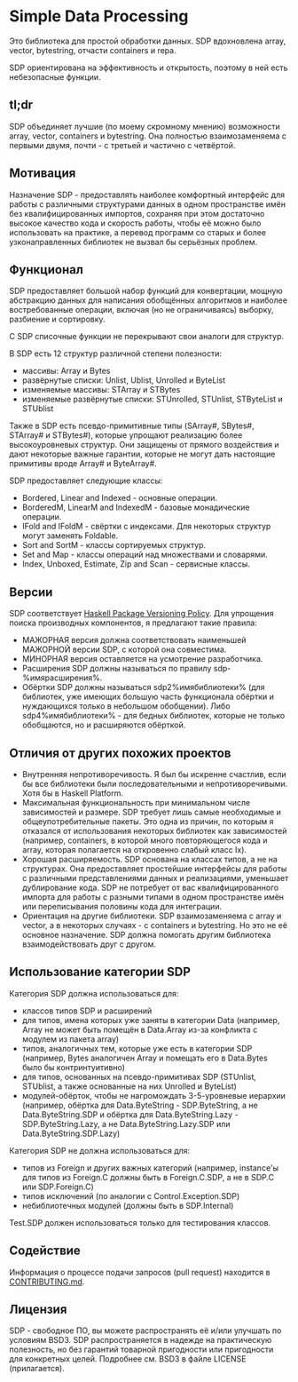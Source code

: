 # Simple Data Processing

Это библиотека для простой обработки данных. SDP вдохновлена array, vector,
bytestring, отчасти containers и repa.

SDP ориентирована на эффективность и открытость, поэтому в ней есть небезопасные
функции.

## tl;dr

SDP объединяет лучшие (по моему скромному мнению) возможности array, vector,
containers и bytestring. Она полностью взаимозаменяема с первыми двумя,
почти - с третьей и частично с четвёртой.

## Мотивация

Назначение SDP - предоставлять наиболее комфортный интерфейс для работы с
различными структурами данных в одном пространстве имён без квалифицированных
импортов, сохраняя при этом достаточно высокое качество кода и скорость работы,
чтобы её можно было использовать на практике, а перевод программ со старых и
более узконаправленных библиотек не вызвал бы серьёзных проблем.

## Функционал

SDP предоставляет большой набор функций для конвертации, мощную абстракцию
данных для написания обобщённых алгоритмов и наиболее востребованные операции,
включая (но не ограничиваясь) выборку, разбиение и сортировку.

С SDP списочные функции не перекрывают свои аналоги для структур.

В SDP есть 12 структур различной степени полезности:
- массивы: Array и Bytes
- развёрнутые списки: Unlist, Ublist, Unrolled и ByteList
- изменяемые массивы: STArray и STBytes
- изменяемые развёрнутые списки: STUnrolled, STUnlist, STByteList и STUblist

Также в SDP есть псевдо-примитивные типы (SArray#, SBytes#, STArray# и STBytes#),
которые упрощают реализацию более высокоуровневых структур. Они защищены от
прямого воздействия и дают некоторые важные гарантии, которые не могут дать
настоящие примитивы вроде Array# и ByteArray#.

SDP предоставляет следующие классы:

- Bordered, Linear and Indexed - основные операции.
- BorderedM, LinearM and IndexedM - базовые монадические операции.
- IFold and IFoldM - свёртки с индексами. Для некоторых структур могут заменять
Foldable.
- Sort and SortM - классы сортируемых структур.
- Set and Map - классы операций над множествами и словарями.
- Index, Unboxed, Estimate, Zip and Scan - сервисные классы.

## Версии

SDP соответствует [Haskell Package Versioning Policy](https://pvp.haskell.org).
Для упрощения поиска производных компонентов, я предлагают такие правила:
* МАЖОРНАЯ версия должна соответствовать наименьшей МАЖОРНОЙ версии SDP, с
которой она совместима.
* МИНОРНАЯ версия оставляется на усмотрение разработчика.
* Расширения SDP должны называться по правилу sdp-%имярасширения%.
* Обёртки SDP должны называться sdp2%имябиблиотеки% (для библиотек, уже имеющих
большую часть функционала обёртки и нуждающихся только в небольшом обобщении).
Либо sdp4%имябиблиотеки% - для бедных библиотек, которые не только обобщаются,
но и расширяются обёрткой.

## Отличия от других похожих проектов

* Внутренняя непротиворечивость. Я был бы искренне счастлив, если бы все
библиотеки были последовательными и непротиворечивыми. Хотя бы в Haskell
Platform.
* Максимальная функциональность при минимальном числе зависимостей и размере.
SDP требует лишь самые необходимые и общеупотребительные пакеты. Это одна из
причин, по которым я отказался от использования некоторых библиотек как
зависимостей (например, containers, в которой много повторяющегося кода и array,
которая полагается на откровенно слабый класс Ix).
* Хорошая расширяемость. SDP основана на классах типов, а не на структурах. Она
предоставляет простейшие интерфейсы для работы с различными представлениями
данных и реализациями, уменьшает дублирование кода. SDP не потребует от вас
квалифицированного импорта для работы с разными типами в одном пространстве имён
или переписывания половины кода для интеграции.
* Ориентация на другие библиотеки. SDP взаимозаменяема с array и vector, а в
некоторых случаях - с containers и bytestring. Но это не её основное назначение.
SDP должна помогать другим библиотека взаимодействовать друг с другом.

## Использование категории SDP

Категория SDP должна использоваться для:
* классов типов SDP и расширений
* для типов, имена которых уже заняты в категории Data (например, Array не может
быть помещён в Data.Array из-за конфликта с модулем из пакета array)
* типов, аналогичных тем, которые уже есть в категории SDP (например, Bytes
аналогичен Array и помещать его в Data.Bytes было бы контринтуитивно)
* для типов, основанных на псевдо-примитивах SDP (STUnlist, STUblist, а также
основанные на них Unrolled и ByteList)
* модулей-обёрток, чтобы не нагромождать 3-5-уровневые иерархии (например,
обёртка для Data.ByteString - SDP.ByteString, а не Data.ByteString.SDP и обёртка
для Data.ByteString.Lazy - SDP.ByteString.Lazy, а не Data.ByteString.Lazy.SDP
или Data.ByteString.SDP.Lazy)

Категория SDP не должна использоваться для:
* типов из Foreign и других важных категорий (например, instance'ы для типов из
Foreign.C должны быть в Foreign.C.SDP, а не в SDP.C или SDP.Foreign.C)
* типов исключений (по аналогии с Control.Exception.SDP)
* небиблиотечных модулей (должны быть в SDP.Internal)

Test.SDP должен использоваться только для тестирования классов.

## Содействие

Информация о процессе подачи запросов (pull request) находится в
[CONTRIBUTING.md](https://github.com/andreymulik/sdp/blob/master/CONTRIBUTING.md).

## Лицензия

SDP - свободное ПО, вы можете распространять её и/или улучшать по условиям BSD3.
SDP распространяется в надежде на практическую полезность, но без гарантий
товарной пригодности или пригодности для конкретных целей. Подробнее см. BSD3 в
файле LICENSE (прилагается).



